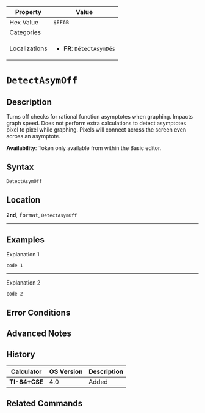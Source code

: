 | Property      | Value |
|---------------|-------|
| Hex Value     | `$EF6B`|
| Categories    | <ul></ul> |
| Localizations | <ul><li><b>FR</b>: `DétectAsymDés`</li></ul> |

# `DetectAsymOff`

## Description
Turns off checks for rational function asymptotes when graphing. Impacts graph speed. Does not perform extra calculations to detect asymptotes pixel to pixel while graphing.  Pixels will connect across the screen even across an asymptote.


<b>Availability</b>: Token only available from within the Basic editor.

## Syntax
`DetectAsymOff`

## Location
<tt><kbd><b>2nd</b></kbd></tt>, <kbd>format</kbd>, `DetectAsymOff`
<hr>

## Examples

Explanation 1
```ti-basic
code 1
```
---
Explanation 2
```ti-basic
code 2
```

## Error Conditions


## Advanced Notes


## History
| Calculator | OS Version | Description |
|------------|------------|-------------|
| <b>TI-84+CSE</b> | 4.0 | Added |

## Related Commands

